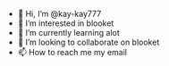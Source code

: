 - 👋 Hi, I’m @kay-kay777
- 👀 I’m interested in blooket
- 🌱 I’m currently learning alot
- 💞️ I’m looking to collaborate on blooket
- 📫 How to reach me  my email

<!---
kay-kay777/kay-kay777 is a ✨ special ✨ repository because its `README.md` (this file) appears on your GitHub profile.
You can click the Preview link to take a look at your changes.
--->
